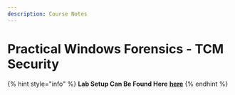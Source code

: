 ```yaml
---
description: Course Notes
---
```


# Practical Windows Forensics - TCM Security

{% hint style="info" %}
**Lab Setup Can Be Found Here** [**here**](https://bluecapesecurity.com/build-your-forensic-workstation)
{% endhint %}

